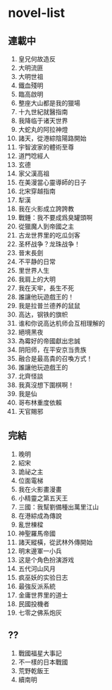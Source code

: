 # novel-list

## 連載中
1. 皇兄何故造反
2. 大明流匪
3. 大明世祖
4. 鐵血殘明
5. 臨高啟明
6. 整座大山都是我的獵場
7. 十九世紀就醫指南
8. 我降临于诸天世界
9. 大蛇丸的阿拉神燈
10. 諸天，從港綜陰陽路開始
11. 宇智波家的體術至尊
12. 道門唸經人
13. 玄德
14. 家父漢高祖
15. 在美漫當心靈導師的日子
16. 北宋穿越指南
17. 犁漢
18. 我在火影成立誇誇教
19.  戰錘：我不要成爲臭罐頭啊
20.  從獵魔人到帝國之主
21.  古龙世界里的吃瓜剑客
22.  圣杯战争？龙珠战争！
23.  晉末長劍
24.  不平静的日常
25.  里世界人生
26.  我肩上的大明
27.  我在天牢，長生不死
28.  誰讓他玩遊戲王的！
29.  我是拉普兰德养的鼠鼠
30.  高达，钢铁的旗帜
31.  谁和你说高达机师会互相理解的
32.  絕境黑夜
33.  為霉好的帝國獻出忠誠
34.  阴阳师，在平安京当贵族
35.  融合是最高貴的召喚方式！
36.  誰讓他玩遊戲王的
37.  北齊怪談
38.  我真沒想下圍棋啊！
39.  我是仙
40.  哥布林重度依賴
41.  天官賜邪



## 完結
1. 晚明
2. 紹宋
3. 詭祕之主
4. 位面電梯
5. 我在火影畫漫畫
6. 小精靈之第五天王
7. 三國：我幫劉備種出萬里江山
8. 在港綜成為傳說
9. 亂世棟樑
10. 神聖羅馬帝國
11. 諸天縱橫，從武林外傳開始
12. 明末邊軍一小兵
13. 这是个角色扮演游戏
14. 五代河山风月
15. 疯巫妖的实验日志
16. 最強反派系統
17. 金庸世界里的道士
18. 民國投機者
19. 七零之佛系炮灰


## ??
1. 戰國福星大事記
2. 不一樣的日本戰國
3. 荒野乾飯王
4. 續南明

